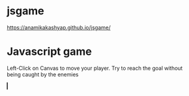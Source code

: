# jsgame
https://anamikakashyap.github.io/jsgame/

<!DOCTYPE html>

<html>

<head>


<title> 
JSGame
</title>
 <meta name="viewport" content="width=device-width, user-scalable=no" />

  <style>
 
   canvas {
      border: 1px solid black;
      width: 100%;
    }
    
    * {
   -webkit-user-select: none; /*disable text selection */
    }
  
</style>

<script>
window.addEventListener("load",function() {
      
      //constants
      var GAME_WIDTH = 640;
      var GAME_HEIGHT = 360;

      //keep the game going
      var gameLive = true;

      //current level
      var level = 1;
      var life = 5;
      //random color 
      var color = "#"+((1<<24)*Math.random()|0).toString(16);


      //enemies
      var enemies = [
        {
          x: 100, //x coordinate
          y: 100, //y coordinate
          speedY: 2, //speed in Y
          w: 40, //width
          h: 40 //heght
        },
        {
          x: 200,
          y: 0,
          speedY: 2,
          w: 40,
          h: 40
        },
        {
          x: 330,
          y: 100,
          speedY: 3,
          w: 40,
          h: 40
        },
        {
          x: 450,
          y: 100,
          speedY: -3,
          w: 40,
          h: 40
        }
      ];

      //the player object
      var player = {
        x: 10,
        y: 160,
        speedX: 2,
        isMoving: false,  //keep track whether the player is moving or not
        w: 40,
        h: 40
      };

      //the goal object
      var goal = {
        x: 580,
        y: 160,
        w: 50,
        h: 36
      }

      var sprites = {};

      var movePlayer = function() {
        player.isMoving = true;
      }

      var stopPlayer = function() {
        player.isMoving = false;
      }
      
      //grab the canvas and context
      var canvas = document.getElementById("mycanvas");
      var ctx = canvas.getContext("2d");

      //event listeners to move player
      canvas.addEventListener('mousedown', movePlayer);
      canvas.addEventListener('mouseup', stopPlayer);   
      canvas.addEventListener('touchstart', movePlayer);
      canvas.addEventListener('touchend', stopPlayer);   

      //update the logic
      var update = function() {

        //check if you've won the game
        if(checkCollision(player, goal)) {
          
          alert('Win !');
          level += 1;
          life += 1;
          player.speedX += 1;
          player.x = 10;
          player.y = 160;
          player.isMoving = false;
          
          for(var ab = 0; ab < enemies.length; ab++){
              if(enemies[ab].speedY > 1){
                enemies[ab].speedY += 1 ;
              }
              else{
                  enemies[ab].speedY -= 1 ;
              }
          }
        }

        //update player
        if(player.isMoving) {
          player.x = player.x + player.speedX;
        }

        //update enemies
        var i = 0;
        var n = enemies.length;
        
        enemies.forEach(function(element, index){

          //check for collision with player
          if(checkCollision(player, element)) {
            //stop the game
            if(life === 0){
                
                alert('Game Over');
                
                for(var ab = 0; ab < enemies.length; ab++){
                    
                    if(enemies[ab].speedY > 1){
                    enemies[ab].speedY -= (level - 1) ;
                    }
                    
                    else{
                        enemies[ab].speedY += (level - 1) ;
                    }
                }
                level = 1;
                life = 6;
                player.speedX = 2;
                color ="#"+((1<<24)*Math.random()|0).toString(16);
            }
            
            if(life > 0){
                
                life -= 1 ;
                color ="#"+((1<<24)*Math.random()|0).toString(16);
            }
            
            player.x = 10; 
            player.y = 160;
            player.isMoving = false;
          }

          //move enemy
          element.y += element.speedY;
          
          //check borders
          if(element.y <= 10) {
            element.y = 10;
            //element.speedY = element.speedY * -1;
            element.speedY *= -1;
          }
          else if(element.y >= GAME_HEIGHT - 50) {
            element.y = GAME_HEIGHT - 50;
            element.speedY *= -1;
          }
        });
      };

      //show the game on the screen
      var draw = function() {
        //clear the canvas
        ctx.clearRect(0,0,GAME_WIDTH,GAME_HEIGHT);        

        //draw level
        ctx.font = "15px Verdana";
        ctx.fillStyle = "rgb(0,0,0)";
        ctx.fillText("Level : " + level , 10, 15);
        ctx.fillText("Life : " + life , 10, 35);
        ctx.fillText("Speed : " + player.speedX , 10, 55);
        

        //draw player with random color
        ctx.fillStyle = color;
        ctx.fillRect(player.x, player.y, player.w, player.h);

        //draw enemies
        ctx.fillStyle = "rgb(255,120,70)";
        enemies.forEach(function(element, index){
          ctx.fillRect(element.x, element.y, element.w, element.h);
        });

        //draw goal
        ctx.fillStyle = "rgb(0,255,120)";
        ctx.fillRect(goal.x, goal.y, goal.w, goal.h);
        ctx.fillStyle = "rgb(0,0,0)";
        ctx.fillText("Goal", goal.x + 7, goal.y + 25);
      };

      //gets executed multiple times per second
      var step = function() {

        update();
        draw();

        if(gameLive) {
          window.requestAnimationFrame(step); 
        }     
      };

      //check the collision between two rectangles
      var checkCollision = function(rect1, rect2) {

        var closeOnWidth = Math.abs(rect1.x - rect2.x) <= Math.max(rect1.w, rect2.w);
        var closeOnHeight = Math.abs(rect1.y - rect2.y) <= Math.max(rect1.h, rect2.h);
        return closeOnWidth && closeOnHeight;
      }

      //initial kick
      step();
    });
</script>
</head>

<body>

  <h1>Javascript game</h1>
  
<p>Left-Click on Canvas to move your player. Try to reach the goal without being caught by the enemies</p>
  
<canvas id="mycanvas" width="640" height="360" >
</canvas>

</body>

</html>
